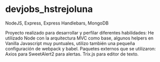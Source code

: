 # devjobs_hstrejoluna
NodeJS, Express, Express Handlebars, MongoDB

Proyecto realizado para desarrollar y perfilar diferentes habilidades:
He utilizado Node con la arquitectura MVC como base, algunos helpers en Vanilla Javascript muy puntuales, utilizo también una pequeña configuración de webpack y babel.
Paquetes externos que se utilizaron:
Axios para 
SweetAlert2 para alertas.
Trix.js para editor de texto.

